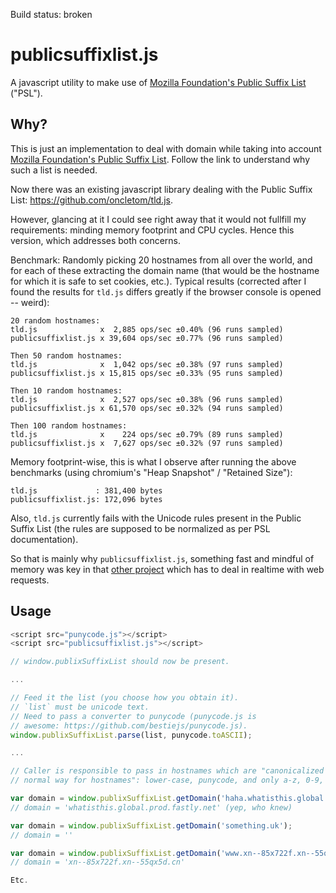 Build status: broken

# publicsuffixlist.js

A javascript utility to make use of [Mozilla Foundation's Public Suffix
List](http://publicsuffix.org) ("PSL").

## Why?

This is just an implementation to deal with domain while taking into account
[Mozilla Foundation's Public Suffix List](http://publicsuffix.org). Follow
the link to understand why such a list is needed.

Now there was an existing javascript library dealing with the
Public Suffix List: <https://github.com/oncletom/tld.js>.

However, glancing at it I could see right away that it would not fullfill my
requirements: minding memory footprint and CPU cycles. Hence this version,
which addresses both concerns.

Benchmark: Randomly picking 20 hostnames from all over the world, and
for each of these extracting the domain name (that would be the hostname for
which it is safe to set cookies, etc.). Typical results (corrected after I
found the results for `tld.js` differs greatly if the browser console is
opened -- weird):

```
20 random hostnames:
tld.js              x  2,885 ops/sec ±0.40% (96 runs sampled)
publicsuffixlist.js x 39,604 ops/sec ±0.77% (96 runs sampled)

Then 50 random hostnames:
tld.js              x  1,042 ops/sec ±0.38% (97 runs sampled)
publicsuffixlist.js x 15,815 ops/sec ±0.33% (95 runs sampled)

Then 10 random hostnames:
tld.js              x  2,527 ops/sec ±0.38% (96 runs sampled)
publicsuffixlist.js x 61,570 ops/sec ±0.32% (94 runs sampled)

Then 100 random hostnames:
tld.js              x    224 ops/sec ±0.79% (89 runs sampled)
publicsuffixlist.js x  7,627 ops/sec ±0.32% (97 runs sampled)
```

Memory footprint-wise, this is what I observe after running the above
benchmarks (using chromium's "Heap Snapshot" / "Retained Size"):

```
tld.js             : 381,400 bytes
publicsuffixlist.js: 172,096 bytes
```

Also, `tld.js` currently fails with the Unicode rules present in the Public
Suffix List (the rules are supposed to be normalized as per PSL documentation).

So that is mainly why `publicsuffixlist.js`, something fast and mindful of
memory was key in that [other project](https://github.com/gorhill/httpswitchboard)
which has to deal in realtime with web requests.

## Usage

```js
<script src="punycode.js"></script>
<script src="publicsuffixlist.js"></script>

// window.publixSuffixList should now be present.

...

// Feed it the list (you choose how you obtain it).
// `list` must be unicode text.
// Need to pass a converter to punycode (punycode.js is
// awesome: https://github.com/bestiejs/punycode.js).
window.publixSuffixList.parse(list, punycode.toASCII);

...

// Caller is responsible to pass in hostnames which are "canonicalized in the
// normal way for hostnames": lower-case, punycode, and only a-z, 0-9, -, .

var domain = window.publixSuffixList.getDomain('haha.whatisthis.global.prod.fastly.net');
// domain = 'whatisthis.global.prod.fastly.net' (yep, who knew)

var domain = window.publixSuffixList.getDomain('something.uk');
// domain = ''

var domain = window.publixSuffixList.getDomain('www.xn--85x722f.xn--55qx5d.cn');
// domain = 'xn--85x722f.xn--55qx5d.cn'

Etc.

```


